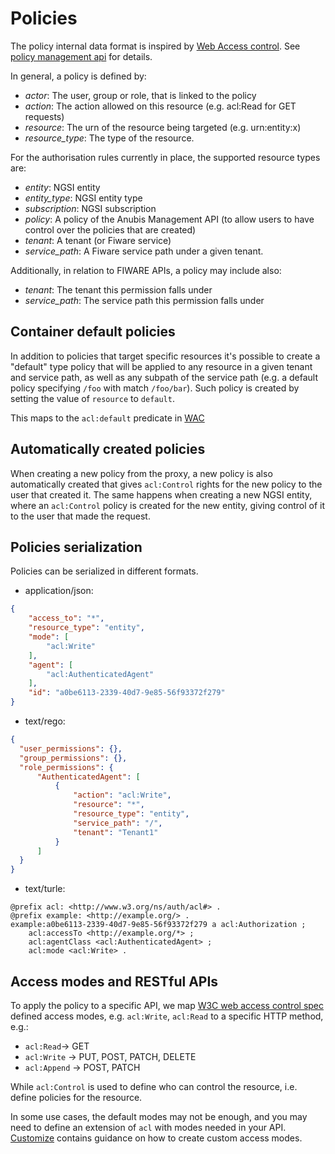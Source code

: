 # Policies

The policy internal data format is inspired by
[Web Access control](https://solid.github.io/web-access-control-spec/).
See [policy management api](anubis-management-api) for details.

In general, a policy is defined by:

- *actor*: The user, group or role, that is linked to the policy
- *action*: The action allowed on this resource (e.g. acl:Read for GET requests)
- *resource*: The urn of the resource being targeted (e.g. urn:entity:x)
- *resource_type*: The type of the resource.

For the authorisation rules currently in place, the supported resource types
are:

- *entity*: NGSI entity
- *entity_type*: NGSI entity type
- *subscription*: NGSI subscription
- *policy*: A policy of the Anubis Management API (to allow users to have
  control over the policies that are created)
- *tenant*: A tenant (or Fiware service)
- *service_path*: A Fiware service path under a given tenant.

Additionally, in relation to FIWARE APIs, a policy may include also:

- *tenant*: The tenant this permission falls under
- *service_path*: The service path this permission falls under

## Container default policies

In addition to policies that target specific resources it's possible to create
a "default" type policy that will be applied to any resource in a given tenant
and service path, as well as any subpath of the service path (e.g. a default
policy specifying `/foo` with match `/foo/bar`). Such policy is created by
setting the value of `resource` to `default`.

This maps to the `acl:default` predicate in [WAC](https://solid.github.io/web-access-control-spec/#access-objects)

## Automatically created policies

When creating a new policy from the proxy, a new policy is also automatically
created that gives `acl:Control` rights for the new policy to the user
that created it.
The same happens when creating a new NGSI entity, where an
`acl:Control` policy is created for the new entity, giving control of it to
the user that made the request.

## Policies serialization

Policies can be serialized in different formats.

- application/json:
```json
{
    "access_to": "*",
    "resource_type": "entity",
    "mode": [
        "acl:Write"
    ],
    "agent": [
        "acl:AuthenticatedAgent"
    ],
    "id": "a0be6113-2339-40d7-9e85-56f93372f279"
}
```

- text/rego:
```json
{
  "user_permissions": {},
  "group_permissions": {},
  "role_permissions": {
      "AuthenticatedAgent": [
          {
              "action": "acl:Write",
              "resource": "*",
              "resource_type": "entity",
              "service_path": "/",
              "tenant": "Tenant1"
          }
      ]
  }
}
```

- text/turle:
```
@prefix acl: <http://www.w3.org/ns/auth/acl#> .
@prefix example: <http://example.org/> .
example:a0be6113-2339-40d7-9e85-56f93372f279 a acl:Authorization ;
    acl:accessTo <http://example.org/*> ;
    acl:agentClass <acl:AuthenticatedAgent> ;
    acl:mode <acl:Write> .
```

## Access modes and RESTful APIs

To apply the policy to a specific API, we map
[W3C web access control spec](https://github.com/solid/web-access-control-spec)
defined access modes, e.g. `acl:Write`, `acl:Read` to a specific HTTP method,
e.g.:

* `acl:Read`-> GET
* `acl:Write` -> PUT, POST, PATCH, DELETE
* `acl:Append` -> POST, PATCH

While `acl:Control` is used to define who can control the resource,
i.e. define policies for the resource.

In some use cases, the default modes may not be enough,
and you may need to define an extension of `acl` with modes needed in your API.
[Customize](../admin/customize) contains guidance on how to create custom
access modes.
